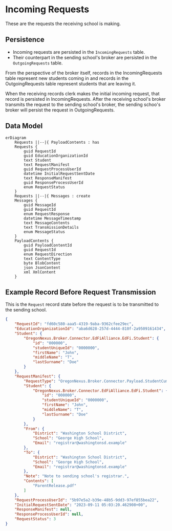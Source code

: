 # Incoming Requests
These are the requests the receiving school is making.

## Persistence
* Incoming requests are persisted in the `IncomingRequests` table.
* Their counterpart in the sending school's broker are persisted in the `OutgoingRequests` table.

From the perspective of the broker itself, records in the IncomingRequests table represent new students coming in and records in the OutgoingRequests table represent students that are leaving it.

When the receiving records clerk makes the initial incoming request, that record is persisted in IncomingRequests. After the receiving school's broker transmits the request to the sending school's broker, the sending schoo's broker will persist the request in OutgoingRequests.

## Data Model

```mermaid
erDiagram
    Requests ||--|{ PayloadContents : has
    Requests {
        guid RequestId
        guid EducationOrganizationId
        text Student
        text RequestManifest
        guid RequestProcessUserId
        datetime InitialRequestSentDate
        text ResponseManifest
        guid ResponseProcessUserId
        enum RequestStatus
    }
    Requests ||--|{ Messages : create
    Messages {
    	guid MessageId
    	guid RequestId
    	enum RequestResponse
    	datetime MessageTimestamp
    	text MessageContents
    	text TransmissionDetails
    	enum MessageStatus
    }
    PayloadContents {
        guid PayloadContentId
        guid RequestId
        enum RequestDirection
        text ContentType
        byte BlobContent
        json JsonContent
        xml XmlContent
    }
```

## Example Record Before Request Transmission
This is the `Request` record state before the request is to be transmitted to the sending school.
```json
{
    "RequestId": "fd60c580-aaa5-4319-9aba-9362cfee29ec",
    "EducationOrganizationId": "aba6d628-257d-4444-810f-2a9509161434",
    "Student": {
        "OregonNexus.Broker.Connector.EdFiAlliance.EdFi.Student": {
            "id": "000000",
            "studentUniqueId": "0000000",
            "firstName": "John",
            "middleName": "T",
            "lastSurname": "Doe"
        }
    },
    "RequestManifest": {
        "RequestType": "OregonNexus.Broker.Connector.Payload.StudentCumulativeRecord",
        "Student": {
            "OregonNexus.Broker.Connector.EdFiAlliance.EdFi.Student": {
                "id": "000000",
                "studentUniqueId": "0000000",
                "firstName": "John",
                "middleName": "T",
                "lastSurname": "Doe"
            }
        },
        "From": {
            "District": "Washington School District",
            "School": "George High School",
            "Email": "registrar@washingtonsd.example"
        },
        "To": {
            "District": "Washington School District",
            "School": "George High School",
            "Email": "registrar@washingtonsd.example"
        },
        "Note": "Note to sending school's registrar.",
        "Contents": [
            "ParentRelease.pdf"
        ]
    },
    "RequestProcessUserId": "5b97e5a2-b39e-48b5-9dd3-97ef855bea22",
    "InitialRequestSentDate": "2023-09-11 05:03:20.462908+00",
    "ResponseManifest": null,
    "ResponseProcessUserId": null,
    "RequestStatus": 3
}
```
